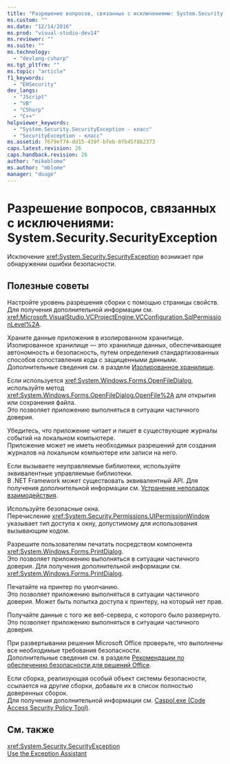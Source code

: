 ```yaml
---
title: "Разрешение вопросов, связанных с исключениями: System.Security.SecurityException | Microsoft Docs"
ms.custom: ""
ms.date: "12/14/2016"
ms.prod: "visual-studio-dev14"
ms.reviewer: ""
ms.suite: ""
ms.technology: 
  - "devlang-csharp"
ms.tgt_pltfrm: ""
ms.topic: "article"
f1_keywords: 
  - "EHSecurity"
dev_langs: 
  - "JScript"
  - "VB"
  - "CSharp"
  - "C++"
helpviewer_keywords: 
  - "System.Security.SecurityException - класс"
  - "SecurityException - класс"
ms.assetid: 7679ef74-dd15-439f-bfeb-0fb45f8b2373
caps.latest.revision: 26
caps.handback.revision: 26
author: "mikeblome"
ms.author: "mblome"
manager: "douge"
---
```

# Разрешение вопросов, связанных с исключениями: System.Security.SecurityException
Исключение <xref:System.Security.SecurityException> возникает при обнаружении ошибки безопасности.  
  
## Полезные советы  
 Настройте уровень разрешения сборки с помощью страницы свойств.  
 Для получения дополнительной информации см. <xref:Microsoft.VisualStudio.VCProjectEngine.VCConfiguration.SqlPermissionLevel%2A>.  
  
 Храните данные приложения в изолированном хранилище.  
 Изолированное хранилище — это хранилище данных, обеспечивающее автономность и безопасность, путем определения стандартизованных способов сопоставления кода с защищенными данными. Дополнительные сведения см. в разделе [Изолированное хранилище](../Topic/Isolated%20Storage.md).  
  
 Если используется <xref:System.Windows.Forms.OpenFileDialog>, используйте метод <xref:System.Windows.Forms.OpenFileDialog.OpenFile%2A> для открытия или сохранения файла.  
 Это позволяет приложению выполняться в ситуации частичного доверия.  
  
 Убедитесь, что приложение читает и пишет в существующие журналы событий на локальном компьютере.  
 Приложение может не иметь необходимых разрешений для создания журналов на локальном компьютере или записи на него.  
  
 Если вызываете неуправляемые библиотеки, используйте эквивалентные управляемые библиотеки.  
 В .NET Framework может существовать эквивалентный API. Для получения дополнительной информации см. [Устранение неполадок взаимодействия](/dotnet/visual-basic/programming-guide/com-interop/troubleshooting-interoperability).  
  
 Используйте безопасные окна.  
 Перечисление <xref:System.Security.Permissions.UIPermissionWindow> указывает тип доступа к окну, допустимому для использования вызывающим кодом.  
  
 Разрешите пользователям печатать посредством компонента <xref:System.Windows.Forms.PrintDialog>.  
 Это позволяет приложению выполняться в ситуации частичного доверия. Для получения дополнительной информации см. <xref:System.Windows.Forms.PrintDialog>.  
  
 Печатайте на принтер по умолчанию.  
 Это позволяет приложению выполняться в ситуации частичного доверия. Может быть попытка доступа к принтеру, на который нет прав.  
  
 Получайте данные с того же веб\-сервера, с которого было развернуто.  
 Это позволяет приложению выполняться в ситуации частичного доверия.  
  
 При развертывании решения Microsoft Office проверьте, что выполнены все необходимые требования безопасности.  
 Дополнительные сведения см. в разделе [Рекомендации по обеспечению безопасности для решений Office](/office-dev/office-dev/specific-security-considerations-for-office-solutions).  
  
 Если сборка, реализующая особый объект системы безопасности, ссылается на другие сборки, добавьте их в список полностью доверенных сборок.  
 Для получения дополнительной информации см. [Caspol.exe \(Code Access Security Policy Tool\)](../Topic/Caspol.exe%20\(Code%20Access%20Security%20Policy%20Tool\).md).  
  
## См. также  
 <xref:System.Security.SecurityException>   
 [Use the Exception Assistant](../Topic/How%20to:%20Use%20the%20Exception%20Assistant.md)